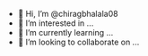 - 👋 Hi, I’m @chiragbhalala08
- 👀 I’m interested in ...
- 🌱 I’m currently learning ...
- 💞️ I’m looking to collaborate on ...

<!---
chiragbhalala08/chiragbhalala08 is a ✨ special ✨ repository because its `README.md` (this file) appears on your GitHub profile.
You can click the Preview link to take a look at your changes.
--->
